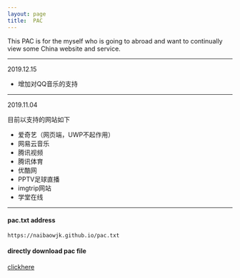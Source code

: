 ```yaml
---
layout: page
title:  PAC
---
```

This PAC is for the myself who is going to abroad and want to continually view some China website and service.

-----------------------------------------
2019.12.15

- 增加对QQ音乐的支持

-----------------------------------------
2019.11.04

目前以支持的网站如下
- 爱奇艺（网页端，UWP不起作用）
- 网易云音乐
- 腾讯视频
- 腾讯体育
- 优酷网
- PPTV足球直播
- imgtrip网站
- 学堂在线

-----------------------------------------

#### pac.txt address
`https://naibaowjk.github.io/pac.txt`
#### directly download pac file
[clickhere](https://naibaowjk.github.io/pac.txt)
